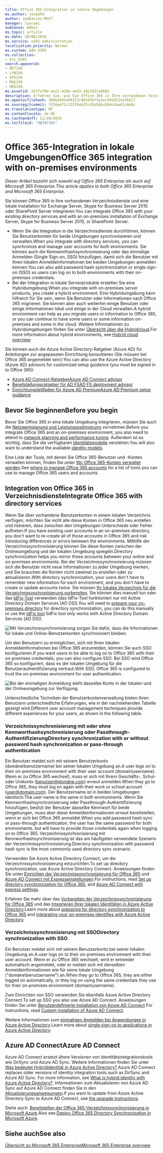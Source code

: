 ```yaml
---
title: Office 365-Integration in lokale Umgebungen
ms.author: josephd
author: JoeDavies-MSFT
manager: laurawi
audience: Admin
ms.topic: article
ms.date: 10/08/2019
ms.service: o365-administration
localization_priority: Normal
ms.custom: Adm_O365
ms.collection:
- Ent_O365
search.appverid:
- MET150
- LYN150
- SPS150
- MOE150
- MED150
ms.assetid: 263faf8d-aa21-428b-aed3-2021837a4b65
description: Erfahren Sie, wie Sie Office 365 in Ihre vorhandenen Verzeichnisdienste integrieren.
ms.openlocfilehash: 36bbda95e96223c465d5bf5a2ec93e5514a38a17
ms.sourcegitcommit: f316aef1c122f8eb25c43a56bc894c4aa61c8e0c
ms.translationtype: MT
ms.contentlocale: de-DE
ms.lasthandoff: 11/20/2019
ms.locfileid: "38747161"
---
```

# <a name="office-365-integration-with-on-premises-environments"></a><span data-ttu-id="ddcde-103">Office 365-Integration in lokale Umgebungen</span><span class="sxs-lookup"><span data-stu-id="ddcde-103">Office 365 integration with on-premises environments</span></span>

<span data-ttu-id="ddcde-104">*Dieser Artikel bezieht sich sowohl auf Office 365 Enterprise als auch auf Microsoft 365 Enterprise.*</span><span class="sxs-lookup"><span data-stu-id="ddcde-104">*This article applies to both Office 365 Enterprise and Microsoft 365 Enterprise.*</span></span>

<span data-ttu-id="ddcde-105">Sie können Office 365 in Ihre vorhandenen Verzeichnisdienste und eine lokale Installation für Exchange Server, Skype for Business Server 2015 oder SharePoint Server integrieren.</span><span class="sxs-lookup"><span data-stu-id="ddcde-105">You can integrate Office 365 with your existing directory services and with an on-premises installation of Exchange Server, Skype for Business Server 2015, or SharePoint Server.</span></span>
  
 - <span data-ttu-id="ddcde-106">Wenn Sie die Integration in die Verzeichnisdienste durchführen, können Sie Benutzerkonten für beide Umgebungen synchronisieren und verwalten.</span><span class="sxs-lookup"><span data-stu-id="ddcde-106">When you integrate with directory services, you can synchronize and manage user accounts for both environments.</span></span> <span data-ttu-id="ddcde-107">Sie können auch die Kennworthashsynchronisierung oder das einmalige Anmelden (Single Sign-on, SSO) hinzufügen, damit sich die Benutzer mit Ihren lokalen Anmeldeinformationen bei beiden Umgebungen anmelden können.</span><span class="sxs-lookup"><span data-stu-id="ddcde-107">You can also add password hash synchronization or single sign-on (SSO) so users can log on to both environments with their on-premises credentials.</span></span>
 - <span data-ttu-id="ddcde-108">Bei der Integration in lokale Serverprodukte erstellen Sie eine Hybridumgebung.</span><span class="sxs-lookup"><span data-stu-id="ddcde-108">When you integrate with on-premises server products, you create a hybrid environment.</span></span> <span data-ttu-id="ddcde-109">Eine Hybridumgebung kann hilfreich für Sie sein, wenn Sie Benutzer oder Informationen nach Office 365 migrieren. Sie können aber auch weiterhin einige Benutzer oder einige Informationen lokal und einige in der Cloud verwalten.</span><span class="sxs-lookup"><span data-stu-id="ddcde-109">A hybrid environment can help as you migrate users or information to Office 365, or you can continue to have some users or some information on-premises and some in the cloud.</span></span> <span data-ttu-id="ddcde-110">Weitere Informationen zu Hybridumgebungen finden Sie unter [Übersicht über die Hybridcloud](https://docs.microsoft.com/Office365/Enterprise/hybrid-cloud-overview).</span><span class="sxs-lookup"><span data-stu-id="ddcde-110">For more information about hybrid environments, see [Hybrid cloud overview](https://docs.microsoft.com/Office365/Enterprise/hybrid-cloud-overview).</span></span>

<span data-ttu-id="ddcde-111">Sie können auch die Azure Active Directory-Ratgeber (Azure AD) für Anleitungen zur angepassten Einrichtung konsultieren (Sie müssen bei Office 365 angemeldet sein):</span><span class="sxs-lookup"><span data-stu-id="ddcde-111">You can also use the Azure Active Directory (Azure AD) advisors for customized setup guidance (you must be signed in to Office 365):</span></span>

- [<span data-ttu-id="ddcde-112">Azure AD Connect-Ratgeber</span><span class="sxs-lookup"><span data-stu-id="ddcde-112">Azure AD Connect advisor</span></span>](https://aka.ms/aadconnectpwsync)
- [<span data-ttu-id="ddcde-113">Bereitstellungsratgeber für AD FS</span><span class="sxs-lookup"><span data-stu-id="ddcde-113">AD FS deployment advisor</span></span>](https://aka.ms/adfsguidance)
- [<span data-ttu-id="ddcde-114">Einrichtungsleitfaden für Azure AD Premium</span><span class="sxs-lookup"><span data-stu-id="ddcde-114">Azure AD Premium setup guidance</span></span>](https://aka.ms/aadpguidance)
   
## <a name="before-you-begin"></a><span data-ttu-id="ddcde-115">Bevor Sie beginnen</span><span class="sxs-lookup"><span data-stu-id="ddcde-115">Before you begin</span></span>

<span data-ttu-id="ddcde-116">Bevor Sie Office 365 in eine lokale Umgebung integrieren, müssen Sie auch die [Netzwerkplanung und Leistungsoptimierung](network-planning-and-performance.md) vornehmen.</span><span class="sxs-lookup"><span data-stu-id="ddcde-116">Before you integrate Office 365 and an on-premises environment, you also need to attend to [network planning and performance tuning](network-planning-and-performance.md).</span></span> <span data-ttu-id="ddcde-117">Außerdem ist es wichtig, dass Sie die verfügbaren [Identitätsmodelle](about-office-365-identity.md) verstehen.</span><span class="sxs-lookup"><span data-stu-id="ddcde-117">You will also want to understand the available [identity models](about-office-365-identity.md).</span></span> 

<span data-ttu-id="ddcde-118">Eine Liste der Tools, mit denen Sie Office 365-Benutzer und -Konten verwalten können, finden Sie unter [Wo Office 365-Konten verwaltet werden](manage-office-365-accounts.md).</span><span class="sxs-lookup"><span data-stu-id="ddcde-118">See [where to manage Office 365 accounts](manage-office-365-accounts.md) for a list of tools you can use to manage Office 365 users and accounts.</span></span> 
  
## <a name="integrate-office-365-with-directory-services"></a><span data-ttu-id="ddcde-119">Integration von Office 365 in Verzeichnisdienste</span><span class="sxs-lookup"><span data-stu-id="ddcde-119">Integrate Office 365 with directory services</span></span>
<span data-ttu-id="ddcde-120">Wenn Sie über vorhandene Benutzerkonten in einem lokalen Verzeichnis verfügen, möchten Sie nicht alle diese Konten in Office 365 neu erstellen und riskieren, dass zwischen den Umgebungen Unterschiede oder Fehler auftreten.</span><span class="sxs-lookup"><span data-stu-id="ddcde-120">If you have existing user accounts in an on-premises directory, you don't want to re-create all of those accounts in Office 365 and risk introducing differences or errors between the environments.</span></span> <span data-ttu-id="ddcde-121">Mithilfe der Verzeichnissynchronisierung können Sie diese Konten zwischen der Onlineumgebung und der lokalen Umgebung spiegeln.</span><span class="sxs-lookup"><span data-stu-id="ddcde-121">Directory synchronization helps you mirror those accounts between your online and on-premises environments.</span></span> <span data-ttu-id="ddcde-122">Bei der Verzeichnissynchronisierung müssen sich die Benutzer nicht neue Informationen zu jeder Umgebung merken, und Sie brauchen die Konten nicht zweimal zu erstellen oder zu aktualisieren.</span><span class="sxs-lookup"><span data-stu-id="ddcde-122">With directory synchronization, your users don't have to remember new information for each environment, and you don't have to create or update accounts twice.</span></span> <span data-ttu-id="ddcde-123">Sie müssen [Ihr lokales Verzeichnis für die Verzeichnissynchronisierung vorbereiten](prepare-for-directory-synchronization.md). Sie können dies manuell tun oder das [IdFix-Tool](install-and-run-idfix.md) verwenden (das IdFix-Tool funktioniert nur mit Active Directory Domain Services [AD DS]).</span><span class="sxs-lookup"><span data-stu-id="ddcde-123">You will need to [prepare your on-premises directory](prepare-for-directory-synchronization.md) for directory synchronization, you can do this manually or use the [IdFix tool](install-and-run-idfix.md) (IdFix tool only works with Active Directory Domain Services [AD DS]).</span></span> 
  
![Mit Verzeichnissynchronisierung sorgen Sie dafür, dass die Informationen für lokale und Online-Benutzerkonten synchronisiert bleiben.](media/a64af0d0-9be6-46b1-8727-277e683abf5e.png)
  
<span data-ttu-id="ddcde-125">Um den Benutzern zu ermöglichen, sich mit Ihren lokalen Anmeldeinformationen bei Office 365 anzumelden, können Sie auch SSO konfigurieren.</span><span class="sxs-lookup"><span data-stu-id="ddcde-125">If you want users to be able to log on to Office 365 with their on-premises credentials, you can also configure SSO.</span></span> <span data-ttu-id="ddcde-126">Bei SSO wird Office 365 so konfiguriert, dass es der lokalen Umgebung für die Benutzerauthentifizierung vertraut.</span><span class="sxs-lookup"><span data-stu-id="ddcde-126">With SSO, Office 365 is configured to trust the on-premises environment for user authentication.</span></span>
  
![Bei der einmaligen Anmeldung steht dasselbe Konto in der lokalen und der Onlineumgebung zur Verfügung.](media/d76235f2-8a53-405e-b8ef-dfa4cfc208b8.png)
  
<span data-ttu-id="ddcde-128">Unterschiedliche Techniken der Benutzerkontenverwaltung bieten Ihren Benutzern unterschiedliche Erfahrungen, wie in der nachstehenden Tabelle gezeigt wird.</span><span class="sxs-lookup"><span data-stu-id="ddcde-128">Different user account management techniques provide different experiences for your users, as shown in the following table.</span></span>
 
### <a name="directory-synchronization-with-or-without-password-hash-synchronization-or-pass-through-authentication"></a><span data-ttu-id="ddcde-129">Verzeichnissynchronisierung mit oder ohne Kennworthashsynchronisierung oder Passthrough-Authentifizierung</span><span class="sxs-lookup"><span data-stu-id="ddcde-129">Directory synchronization with or without password hash synchronization or pass-through authentication</span></span>

<span data-ttu-id="ddcde-130">Ein Benutzer meldet sich mit seinem Benutzerkonto (domäne\benutzername) bei seiner lokalen Umgebung an.</span><span class="sxs-lookup"><span data-stu-id="ddcde-130">A user logs on to their on-premises environment with their user account (domain\username).</span></span> <span data-ttu-id="ddcde-131">Wenn er zu Office 365 wechselt, muss er sich mit Ihrem Geschäfts-, Schul- oder Unikonto (benutzer@domäne.com) erneut anmelden.</span><span class="sxs-lookup"><span data-stu-id="ddcde-131">When they go to Office 365, they must log on again with their work or school account (user@domain.com).</span></span> <span data-ttu-id="ddcde-132">Der Benutzername ist in beiden Umgebungen identisch.</span><span class="sxs-lookup"><span data-stu-id="ddcde-132">The user name is the same in both environments.</span></span> <span data-ttu-id="ddcde-133">Wenn Sie Kennworthashsynchronisierung oder Passthrough-Authentifizierung hinzufügen, besitzt der Benutzer dasselbe Kennwort für beide Umgebungen, muss aber diese Anmeldeinformationen erneut bereitstellen, wenn er sich bei Office 365 anmeldet.</span><span class="sxs-lookup"><span data-stu-id="ddcde-133">When you add password hash sync or pass-through authentication, the user has the same password for both environments, but will have to provide those credentials again when logging on to Office 365.</span></span> <span data-ttu-id="ddcde-134">Verzeichnissynchronisierung mit Kennworthashsynchronisierung ist das am häufigsten verwendete Szenario der Verzeichnissynchronisierung.</span><span class="sxs-lookup"><span data-stu-id="ddcde-134">Directory synchronization with password hash sync is the most commonly used directory sync scenario.</span></span>

<span data-ttu-id="ddcde-135">Verwenden Sie Azure Active Directory Connect, um die Verzeichnissynchronisierung einzurichten.</span><span class="sxs-lookup"><span data-stu-id="ddcde-135">To set up directory synchronization, use Azure Active Directory Connect.</span></span> <span data-ttu-id="ddcde-136">Anweisungen finden Sie unter [Einrichten der Verzeichnissynchronisierung für Office 365](set-up-directory-synchronization.md) und [Azure AD Connect mit Expresseinstellungen](https://go.microsoft.com/fwlink/p/?LinkId=698537).</span><span class="sxs-lookup"><span data-stu-id="ddcde-136">For instructions, read [Set up directory synchronization for Office 365](set-up-directory-synchronization.md), and [Azure AD Connect with express settings](https://go.microsoft.com/fwlink/p/?LinkId=698537).</span></span>

<span data-ttu-id="ddcde-137">Erfahren Sie mehr über das [Vorbereiten der Verzeichnissynchronisierung für Office 365](prepare-for-directory-synchronization.md) und das [Integrieren Ihrer lokalen Identitäten in Azure Active Directory](https://go.microsoft.com/fwlink/?LinkId=518101).</span><span class="sxs-lookup"><span data-stu-id="ddcde-137">Learn more about [preparing for directory synchronization to Office 365](prepare-for-directory-synchronization.md) and [integrating your on-premises identifies with Azure Active Directory](https://go.microsoft.com/fwlink/?LinkId=518101).</span></span>

### <a name="directory-synchronization-with-sso"></a><span data-ttu-id="ddcde-138">Verzeichnissynchronisierung mit SSO</span><span class="sxs-lookup"><span data-stu-id="ddcde-138">Directory synchronization with SSO</span></span>

<span data-ttu-id="ddcde-139">Ein Benutzer meldet sich mit seinem Benutzerkonto bei seiner lokalen Umgebung an.</span><span class="sxs-lookup"><span data-stu-id="ddcde-139">A user logs on to their on-premises environment with their user account.</span></span> <span data-ttu-id="ddcde-140">Wenn er zu Office 365 wechselt, wird er entweder automatisch angemeldet, oder er meldet sich mit denselben Anmeldeinformationen wie für seine lokale Umgebung ("domäne\benutzername") an.</span><span class="sxs-lookup"><span data-stu-id="ddcde-140">When they go to Office 365, they are either logged on automatically, or they log on using the same credentials they use for their on-premises environment (domain\username).</span></span>

<span data-ttu-id="ddcde-141">Zum Einrichten von SSO verwenden Sie ebenfalls Azure Active Directory Connect.</span><span class="sxs-lookup"><span data-stu-id="ddcde-141">To set up SSO you also use Azure AD Connect.</span></span> <span data-ttu-id="ddcde-142">Anweisungen finden Sie unter [Benutzerdefinierte Installation von Azure AD Connect](https://go.microsoft.com/fwlink/p/?LinkID=698430).</span><span class="sxs-lookup"><span data-stu-id="ddcde-142">For instructions, read [Custom installation of Azure AD Connect](https://go.microsoft.com/fwlink/p/?LinkID=698430).</span></span>

<span data-ttu-id="ddcde-143">Weitere Informationen zum [einmaligen Anmelden bei Anwendungen in Azure Active Directory](https://go.microsoft.com/fwlink/p/?LinkId=698604).</span><span class="sxs-lookup"><span data-stu-id="ddcde-143">Learn more about [single sign-on to applications in Azure Active Directory](https://go.microsoft.com/fwlink/p/?LinkId=698604).</span></span>

## <a name="azure-ad-connect"></a><span data-ttu-id="ddcde-144">Azure AD Connect</span><span class="sxs-lookup"><span data-stu-id="ddcde-144">Azure AD Connect</span></span>

<span data-ttu-id="ddcde-145">Azure AD Connect ersetzt ältere Versionen von Identitätsintegrationstools wie DirSync und Azure AD Sync. Weitere Informationen finden Sie unter [Was bedeutet Hybrididentität in Azure Active Directory?](https://go.microsoft.com/fwlink/p/?LinkId=527969).</span><span class="sxs-lookup"><span data-stu-id="ddcde-145">Azure AD Connect replaces older versions of identity integration tools such as DirSync and Azure AD Sync. For more information, see [What is hybrid identity with Azure Active Directory?](https://go.microsoft.com/fwlink/p/?LinkId=527969).</span></span> <span data-ttu-id="ddcde-146">Informationen zum Aktualisieren von Azure AD Sync auf Azure AD Connect finden Sie in den [Aktualisierungsanweisungen](https://go.microsoft.com/fwlink/p/?LinkId=733240).</span><span class="sxs-lookup"><span data-stu-id="ddcde-146">If you want to update from Azure Active Directory Sync to Azure AD Connect, see [the upgrade instructions](https://go.microsoft.com/fwlink/p/?LinkId=733240).</span></span> 

<span data-ttu-id="ddcde-147">Siehe auch: [Bereitstellen der Office 365-Verzeichnissynchronisierung in Microsoft Azure](https://go.microsoft.com/fwlink/?LinkId=517887).</span><span class="sxs-lookup"><span data-stu-id="ddcde-147">Also see [Deploy Office 365 Directory Synchronization in Microsoft Azure](https://go.microsoft.com/fwlink/?LinkId=517887).</span></span>

## <a name="see-also"></a><span data-ttu-id="ddcde-148">Siehe auch</span><span class="sxs-lookup"><span data-stu-id="ddcde-148">See also</span></span>

[<span data-ttu-id="ddcde-149">Übersicht zu Microsoft 365 Enterprise</span><span class="sxs-lookup"><span data-stu-id="ddcde-149">Microsoft 365 Enterprise overview</span></span>](https://docs.microsoft.com/microsoft-365/enterprise/microsoft-365-overview)
